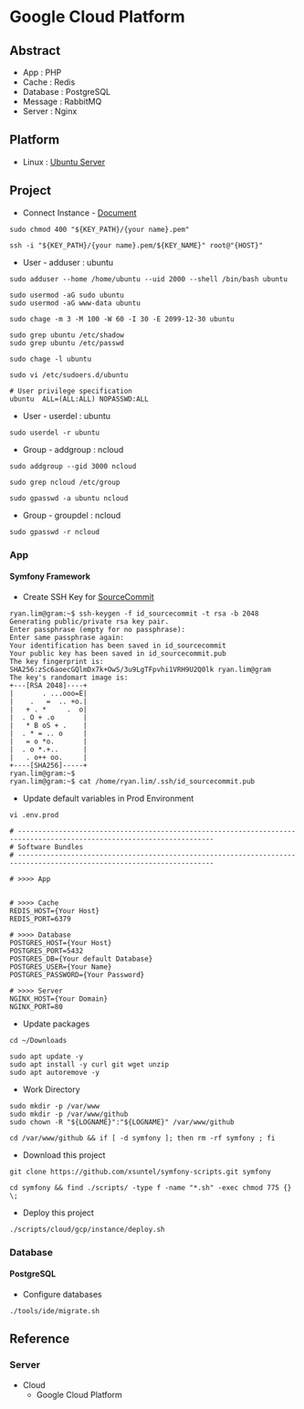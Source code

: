 # Google Cloud Platform

## Abstract

* App : PHP
* Cache : Redis
* Database : PostgreSQL
* Message : RabbitMQ
* Server : Nginx

## Platform

* Linux : [Ubuntu Server](https://ubuntu.com/download/server/arm)

## Project

* Connect Instance - [Document](https://guide.ncloud-docs.com/docs/ko/server-overview)

```
sudo chmod 400 "${KEY_PATH}/{your name}.pem"

ssh -i "${KEY_PATH}/{your name}.pem/${KEY_NAME}" root@"{HOST}"
```

* User - adduser : ubuntu

```
sudo adduser --home /home/ubuntu --uid 2000 --shell /bin/bash ubuntu

sudo usermod -aG sudo ubuntu
sudo usermod -aG www-data ubuntu
```

```
sudo chage -m 3 -M 100 -W 60 -I 30 -E 2099-12-30 ubuntu

sudo grep ubuntu /etc/shadow
sudo grep ubuntu /etc/passwd

sudo chage -l ubuntu
```

```
sudo vi /etc/sudoers.d/ubuntu

# User privilege specification
ubuntu  ALL=(ALL:ALL) NOPASSWD:ALL
```

* User - userdel : ubuntu

```
sudo userdel -r ubuntu
```

* Group - addgroup : ncloud

```
sudo addgroup --gid 3000 ncloud

sudo grep ncloud /etc/group
```

```
sudo gpasswd -a ubuntu ncloud
```

* Group - groupdel : ncloud

```
sudo gpasswd -r ncloud
```

### App

#### Symfony Framework

* Create SSH Key for [SourceCommit](https://guide.ncloud-docs.com/docs/ko/sourcecommit-use-client)

```
ryan.lim@gram:~$ ssh-keygen -f id_sourcecommit -t rsa -b 2048
Generating public/private rsa key pair.
Enter passphrase (empty for no passphrase): 
Enter same passphrase again: 
Your identification has been saved in id_sourcecommit
Your public key has been saved in id_sourcecommit.pub
The key fingerprint is:
SHA256:zSc6aoecGQlmDx7k+OwS/3u9LgTFpvhi1VRH9U2Q0lk ryan.lim@gram
The key's randomart image is:
+---[RSA 2048]----+
|       . ...ooo=E|
|    .   =  .. +o.|
|   + . *     .  o|
|  . O + .o       |
|   * B oS + .    |
|  . * = .. o     |
|   = o *o.       |
|  . o *.+..      |
|   . o++ oo.     |
+----[SHA256]-----+
ryan.lim@gram:~$ 
ryan.lim@gram:~$ cat /home/ryan.lim/.ssh/id_sourcecommit.pub

```

* Update default variables in Prod Environment

```
vi .env.prod

# ----------------------------------------------------------------------------------------------------------------------
# Software Bundles
# ----------------------------------------------------------------------------------------------------------------------

# >>>> App


# >>>> Cache
REDIS_HOST={Your Host}
REDIS_PORT=6379

# >>>> Database
POSTGRES_HOST={Your Host}
POSTGRES_PORT=5432
POSTGRES_DB={Your default Database}
POSTGRES_USER={Your Name}
POSTGRES_PASSWORD={Your Password}

# >>>> Server
NGINX_HOST={Your Domain}
NGINX_PORT=80
```

* Update packages

```
cd ~/Downloads

sudo apt update -y
sudo apt install -y curl git wget unzip
sudo apt autoremove -y
```

* Work Directory

```
sudo mkdir -p /var/www
sudo mkdir -p /var/www/github
sudo chown -R "${LOGNAME}":"${LOGNAME}" /var/www/github

cd /var/www/github && if [ -d symfony ]; then rm -rf symfony ; fi
```

* Download this project

```
git clone https://github.com/xsuntel/symfony-scripts.git symfony

cd symfony && find ./scripts/ -type f -name "*.sh" -exec chmod 775 {} \;
```

* Deploy this project

```
./scripts/cloud/gcp/instance/deploy.sh
```

### Database

#### PostgreSQL

* Configure databases

```
./tools/ide/migrate.sh
```

## Reference

### Server

* Cloud
    * Google Cloud Platform